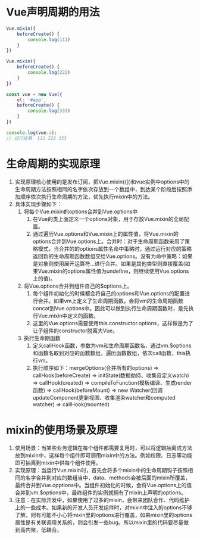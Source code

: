 # Vue声明周期的用法
``` js
Vue.mixin({
    beforeCreate() {
        console.log(111)
    }
})

Vue.mixin({
    beforeCreate() {
        console.log(222)
    }
})

const vue = new Vue({
    el: '#app',
    beforeCreate() {
        console.log(333)
    }
})

console.log(vue.a);
// 运行结果  111 222 333
```

# 生命周期的实现原理
1. 实现原理核心使用的是发布订阅，把Vue.mixin({})和vue实例中options中的生命周期方法按照相同的名字依次存放到一个数组中，到达某个阶段后按照添加顺序依次执行生命周期的方法，优先执行mixin中的方法。
2. 具体实现步骤如下：
   1. 将每个Vue.mixin的options合并到Vue.options中
      1. 在Vue的类上面定义一个options对象，用于存放Vue.mixin的全局配置。
      2. 通过遍历Vue.options和Vue.mixin上的属性值，将Vue.mixin的options合并到Vue.options上。合并时：对于生命周期函数采用了策略模式，当合并的的options属性名命中策略时，通过运行对应的策略返回新的生命周期函数数组交给Vue.options。没有为命中策略：如果是对象则使用展开运算符...进行合并。如果是其他类型则直接覆盖(如果Vue.mixin的options属性值为undefine，则继续使用Vue.options上的值)。
   2. 将Vue.options合并到组件自己的$options上。
      1. 每个组件初始化的时候都会将自己的options和Vue.options的配置进行合并。如果vm上定义了生命周期函数，会将vm的生命周期函数concat到Vue.options中。因此可以做到执行生命周期函数时，是先执行Vue.mixin中定义的函数。
      2. 这里的Vue.options需要使用this.constructor.options，这样做是为了让子组件的constructor脱离大Vue。
   3. 执行生命期函数
      1. 定义callHook函数，参数为vm和生命周期函数名，通过vm.$options和函数名取到对应的函数数组，遍历函数数组，依次call函数，this执行vm。
      2. 执行顺序如下：mergeOptions(合并所有的options) => callHook(beforeCreate) => initState(数据劫持、收集自定义watch) => callHook(created) => compileToFunction(模板编译、生成render函数) => callHook(beforeMount) => new Watcher(回调updateComponent更新视图、收集渲染watcher和computed watcher) => callHook(mounted) 
   
# mixin的使用场景及原理
1. 使用场景：当某些业务逻辑在每个组件都需要复用时，可以将逻辑抽离成方法放到mixin中，这样每个组件即可调用mixin中的方法。例如权限、日志等功能即可抽离到mixin中供每个组件使用。
2. 实现原理：当运行Vue.mixin时，首先会将多个mixin中的生命周期钩子按照相同的名字合并到对应的数组当中，data、methods会被后面的mixin所覆盖，最终合并到Vue.opptions中。当组件初始化的时候，会将Vue.options上的值合并到vm.$options中，最终组件的实例就拥有了mixin上声明的options。
3. 注意：在实际开发中，如果使用了过多的mixin，会带来团队合作、代码维护上的一些成本。如果新的开发人员开发组件时，对mixin中注入的options不够了解，则有可能不小心将mixin里的options进行覆盖，如果mixin里的options属性是有关联调用关系的，则会引发一些bug。所以mixin里的代码要尽量做到高内聚，低耦合。
